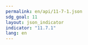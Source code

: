 ```yaml
---
permalink: en/api/11-7-1.json
sdg_goal: 11
layout: json_indicator
indicator: "11.7.1"
lang: en
---
```

